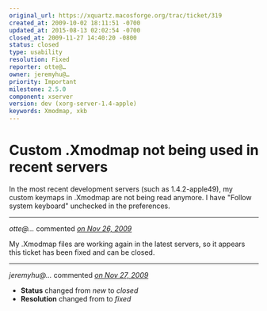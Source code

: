 ```yaml
---
original_url: https://xquartz.macosforge.org/trac/ticket/319
created_at: 2009-10-02 18:11:51 -0700
updated_at: 2015-08-13 02:02:54 -0700
closed_at: 2009-11-27 14:40:20 -0800
status: closed
type: usability
resolution: Fixed
reporter: otte@…
owner: jeremyhu@…
priority: Important
milestone: 2.5.0
component: xserver
version: dev (xorg-server-1.4-apple)
keywords: Xmodmap, xkb
---
```


Custom .Xmodmap not being used in recent servers
================================================


In the most recent development servers (such as 1.4.2-apple49), my custom keymaps in .Xmodmap are not being read anymore. I have "Follow system keyboard" unchecked in the preferences.



---

*otte@…* commented *[on Nov 26, 2009](https://xquartz.macosforge.org/trac/ticket/319#comment:1 "November 26, 2009 at 4:30 PM PST")*

My .Xmodmap files are working again in the latest servers, so it appears this ticket has been fixed and can be closed.



---

*jeremyhu@…* commented *[on Nov 27, 2009](https://xquartz.macosforge.org/trac/ticket/319#comment:2 "November 27, 2009 at 2:40 PM PST")*

-   **Status** changed from *new* to *closed*
-   **Resolution** changed from to *fixed*



